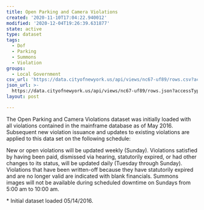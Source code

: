 ```yaml
---
title: Open Parking and Camera Violations
created: '2020-11-10T17:04:22.940012'
modified: '2020-12-04T19:26:39.631877'
state: active
type: dataset
tags:
  - Dof
  - Parking
  - Summons
  - Violation
groups:
  - Local Government
csv_url: 'https://data.cityofnewyork.us/api/views/nc67-uf89/rows.csv?accessType=DOWNLOAD'
json_url: >-
  https://data.cityofnewyork.us/api/views/nc67-uf89/rows.json?accessType=DOWNLOAD
layout: post

---
```

The Open Parking and Camera Violations dataset was initially loaded with all violations contained in the mainframe database as of May 2016. Subsequent new violation issuance and updates to existing violations are applied to this data set on the following schedule:
</p>
	New or open violations will be updated weekly (Sunday).
Violations satisfied by having been paid, dismissed via hearing, statutorily expired, or had other changes to its status, will be updated daily (Tuesday through Sunday).
Violations that have been written-off because they have statutorily expired and are no longer valid are indicated with blank financials.
Summons images will not be available during scheduled downtime on Sundays from 5:00 am to 10:00 am.

</p>* Initial dataset loaded 05/14/2016.
